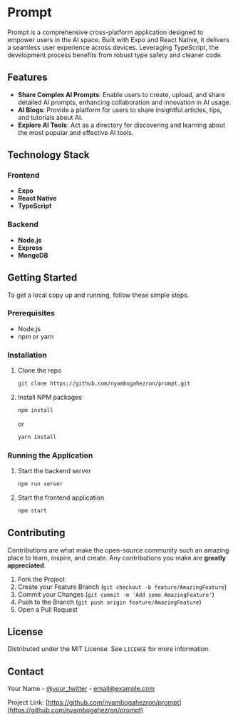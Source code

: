 # Prompt

Prompt is a comprehensive cross-platform application designed to empower users in the AI space. Built with Expo and React Native, it delivers a seamless user experience across devices. Leveraging TypeScript, the development process benefits from robust type safety and cleaner code.

## Features

- **Share Complex AI Prompts**: Enable users to create, upload, and share detailed AI prompts, enhancing collaboration and innovation in AI usage.
- **AI Blogs**: Provide a platform for users to share insightful articles, tips, and tutorials about AI.
- **Explore AI Tools**: Act as a directory for discovering and learning about the most popular and effective AI tools.

## Technology Stack

### Frontend
- **Expo**
- **React Native**
- **TypeScript**

### Backend
- **Node.js**
- **Express**
- **MongoDB**

## Getting Started

To get a local copy up and running, follow these simple steps.

### Prerequisites

- Node.js
- npm or yarn

### Installation

1. Clone the repo
    ```sh
    git clone https://github.com/nyambogahezron/prompt.git
    ```
2. Install NPM packages
    ```sh
    npm install
    ```
    or
    ```sh
    yarn install
    ```

### Running the Application

1. Start the backend server
    ```sh
    npm run server
    ```
2. Start the frontend application
    ```sh
    npm start
    ```

## Contributing

Contributions are what make the open-source community such an amazing place to learn, inspire, and create. Any contributions you make are **greatly appreciated**.

1. Fork the Project
2. Create your Feature Branch (`git checkout -b feature/AmazingFeature`)
3. Commit your Changes (`git commit -m 'Add some AmazingFeature'`)
4. Push to the Branch (`git push origin feature/AmazingFeature`)
5. Open a Pull Request

## License

Distributed under the MIT License. See `LICENSE` for more information.

## Contact

Your Name - [@your_twitter](https://twitter.com/your_twitter) - email@example.com

Project Link: [https://github.com/nyambogahezron/prompt](https://github.com/nyambogahezron/prompt)
